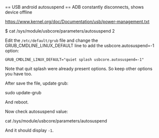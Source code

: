 == USB android autosuspend ==
ADB constantly disconnects, shows device offline

https://www.kernel.org/doc/Documentation/usb/power-management.txt

$ cat /sys/module/usbcore/parameters/autosuspend
2


Edit the `/etc/default/grub` file and change the GRUB_CMDLINE_LINUX_DEFAULT line to add the usbcore.autosuspend=-1 option:

```
GRUB_CMDLINE_LINUX_DEFAULT="quiet splash usbcore.autosuspend=-1"
```

Note that quit splash were already present options. So keep other options you have too.

After save the file, update grub:

sudo update-grub

And reboot.

Now check autosuspend value:

cat /sys/module/usbcore/parameters/autosuspend

And it should display `-1`.

